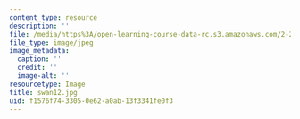 ```yaml
---
content_type: resource
description: ''
file: /media/https%3A/open-learning-course-data-rc.s3.amazonaws.com/2-24-ocean-wave-interaction-with-ships-and-offshore-energy-systems-13-022-spring-2002/f1576f7433050e62a0ab13f3341fe0f3_swan12.jpg
file_type: image/jpeg
image_metadata:
  caption: ''
  credit: ''
  image-alt: ''
resourcetype: Image
title: swan12.jpg
uid: f1576f74-3305-0e62-a0ab-13f3341fe0f3
---
```

